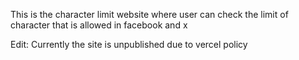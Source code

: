 This is the character limit website where user can check the limit of character that is allowed in facebook and x


Edit: Currently the site is unpublished due to vercel policy 
